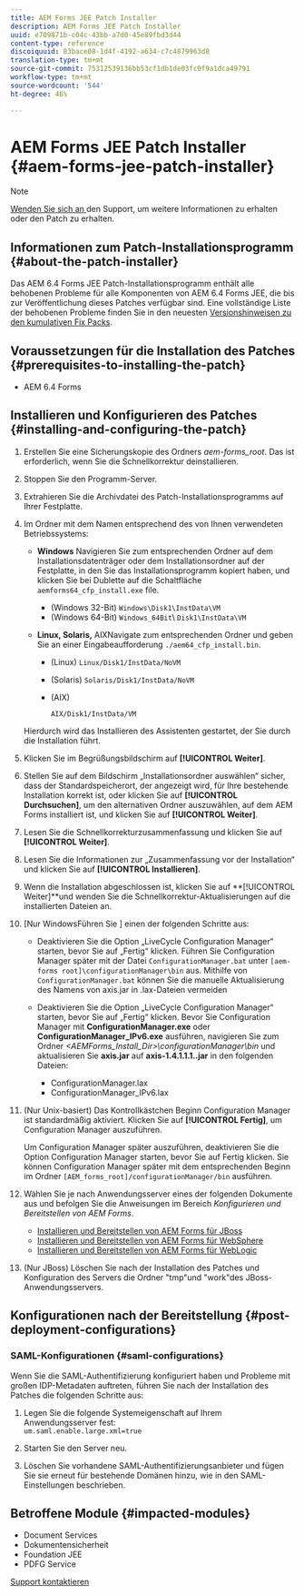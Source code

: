 ```yaml
---
title: AEM Forms JEE Patch Installer
description: AEM Forms JEE Patch Installer
uuid: e709871b-c04c-43bb-a7d0-45e89fbd3d44
content-type: reference
discoiquuid: 83bace08-1d4f-4192-a634-c7c4879963d8
translation-type: tm+mt
source-git-commit: 75312539136bb53cf1db1de03fc0f9a1dca49791
workflow-type: tm+mt
source-wordcount: '544'
ht-degree: 46%

---
```



# AEM Forms JEE Patch Installer {#aem-forms-jee-patch-installer}

>[!NOTE]
>
>[Wenden Sie sich an ](https://www.adobe.com/account/sign-in.supportportal.html) den Support, um weitere Informationen zu erhalten oder den Patch zu erhalten.

## Informationen zum Patch-Installationsprogramm {#about-the-patch-installer}

Das AEM 6.4 Forms JEE Patch-Installationsprogramm enthält alle behobenen Probleme für alle Komponenten von AEM 6.4 Forms JEE, die bis zur Veröffentlichung dieses Patches verfügbar sind. Eine vollständige Liste der behobenen Probleme finden Sie in den neuesten [Versionshinweisen zu den kumulativen Fix Packs](cfp-release-notes.md).

## Voraussetzungen für die Installation des Patches {#prerequisites-to-installing-the-patch}

* AEM 6.4 Forms

## Installieren und Konfigurieren des Patches {#installing-and-configuring-the-patch}

1. Erstellen Sie eine Sicherungskopie des Ordners *aem-forms_root*. Das ist erforderlich, wenn Sie die Schnellkorrektur deinstallieren.
1. Stoppen Sie den Programm-Server.
1. Extrahieren Sie die Archivdatei des Patch-Installationsprogramms auf Ihrer Festplatte.
1. Im Ordner mit dem Namen entsprechend des von Ihnen verwendeten Betriebssystems:

   * **Windows**
Navigieren Sie zum entsprechenden Ordner auf dem Installationsdatenträger oder dem Installationsordner auf der Festplatte, in den Sie das Installationsprogramm kopiert haben, und klicken Sie bei Dublette auf die Schaltfläche 
`aemforms64_cfp_install.exe` file.

      * (Windows 32-Bit) `Windows\Disk1\InstData\VM`
      * (Windows 64-Bit) `Windows_64Bit`\ `Disk1\InstData\VM`
   * **Linux, Solaris,**
AIXNavigate zum entsprechenden Ordner und geben Sie an einer Eingabeaufforderung 
`./aem64_cfp_install.bin`.

      * (Linux) `Linux/Disk1/InstData/NoVM`
      * (Solaris) `Solaris/Disk1/InstData/NoVM`
      * (AIX)

         ```
         AIX/Disk1/InstData/VM
         ```
   Hierdurch wird das Installieren des Assistenten gestartet, der Sie durch die Installation führt.

1. Klicken Sie im Begrüßungsbildschirm auf **[!UICONTROL Weiter]**.
1. Stellen Sie auf dem Bildschirm „Installationsordner auswählen“ sicher, dass der Standardspeicherort, der angezeigt wird, für Ihre bestehende Installation korrekt ist, oder klicken Sie auf **[!UICONTROL Durchsuchen]**, um den alternativen Ordner auszuwählen, auf dem AEM Forms installiert ist, und klicken Sie auf **[!UICONTROL Weiter]**.

1. Lesen Sie die Schnellkorrekturzusammenfassung und klicken Sie auf **[!UICONTROL Weiter]**.
1. Lesen Sie die Informationen zur „Zusammenfassung vor der Installation“ und klicken Sie auf **[!UICONTROL Installieren]**.
1. Wenn die Installation abgeschlossen ist, klicken Sie auf **[!UICONTROL Weiter]**und wenden Sie die Schnellkorrektur-Aktualisierungen auf die installierten Dateien an.
1. [Nur WindowsFühren Sie ] einen der folgenden Schritte aus:

   * Deaktivieren Sie die Option „LiveCycle Configuration Manager“ starten, bevor Sie auf „Fertig“ klicken. Führen Sie Configuration Manager später mit der Datei `ConfigurationManager.bat` unter `[aem-forms root]\configurationManager\bin` aus. Mithilfe von `ConfigurationManager.bat` können Sie die manuelle Aktualisierung des Namens von axis.jar in .lax-Dateien vermeiden
   * Deaktivieren Sie die Option „LiveCycle Configuration Manager“ starten, bevor Sie auf „Fertig“ klicken. Bevor Sie Configuration Manager mit **ConfigurationManager.exe** oder **ConfigurationManager_IPv6.exe** ausführen, navigieren Sie zum Ordner *&lt;AEMForms_Install_Dir>\configurationManager\bin* und aktualisieren Sie **axis.jar** auf **axis-1.4.1.1.1..jar** in den folgenden Dateien:

      * ConfigurationManager.lax
      * ConfigurationManager_IPv6.lax

1. (Nur Unix-basiert) Das Kontrollkästchen Beginn Configuration Manager ist standardmäßig aktiviert. Klicken Sie auf **[!UICONTROL Fertig]**, um Configuration Manager auszuführen.

   Um Configuration Manager später auszuführen, deaktivieren Sie die Option Configuration Manager starten, bevor Sie auf Fertig klicken. Sie können Configuration Manager später mit dem entsprechenden Beginn im Ordner `[AEM_forms_root]/configurationManager/bin` ausführen.

1. Wählen Sie je nach Anwendungsserver eines der folgenden Dokumente aus und befolgen Sie die Anweisungen im Bereich *Konfigurieren und Bereitstellen von AEM Forms*.

   * [Installieren und Bereitstellen von AEM Forms für JBoss](http://www.adobe.com/go/learn_aemforms_installJBoss_64) 
   * [Installieren und Bereitstellen von AEM Forms für WebSphere](http://www.adobe.com/go/learn_aemforms_installWebSphere_64)
   * [Installieren und Bereitstellen von AEM Forms für WebLogic](http://www.adobe.com/go/learn_aemforms_installWebLogic_64)

1. (Nur JBoss) Löschen Sie nach der Installation des Patches und Konfiguration des Servers die Ordner &quot;tmp&quot;und &quot;work&quot;des JBoss-Anwendungsservers.

## Konfigurationen nach der Bereitstellung {#post-deployment-configurations}

### SAML-Konfigurationen {#saml-configurations}

Wenn Sie die SAML-Authentifizierung konfiguriert haben und Probleme mit großen IDP-Metadaten auftreten, führen Sie nach der Installation des Patches die folgenden Schritte aus:

1. Legen Sie die folgende Systemeigenschaft auf Ihrem Anwendungsserver fest:\
   `um.saml.enable.large.xml=true`

1. Starten Sie den Server neu.
1. Löschen Sie vorhandene SAML-Authentifizierungsanbieter und fügen Sie sie erneut für bestehende Domänen hinzu, wie in den SAML-Einstellungen beschrieben.

## Betroffene Module {#impacted-modules}

* Document Services
* Dokumentensicherheit
* Foundation JEE
* PDFG Service

[Support kontaktieren](https://www.adobe.com/account/sign-in.supportportal.html)
